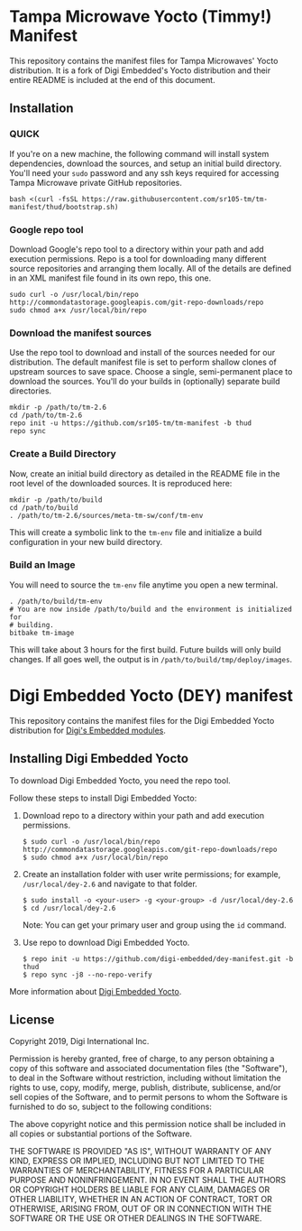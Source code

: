 # Tampa Microwave Yocto (Timmy!) Manifest

This repository contains the manifest files for Tampa Microwaves' Yocto distribution. It is a fork of Digi Embedded's Yocto distribution and their entire README is included at the end of this document.

## Installation

### QUICK

If you're on a new machine, the following command will install system dependencies, download the sources, and setup an initial build directory. You'll need your `sudo` password and any ssh keys required for accessing Tampa Microwave private GitHub repositories.

```shell
bash <(curl -fsSL https://raw.githubusercontent.com/sr105-tm/tm-manifest/thud/bootstrap.sh)
```

### Google repo tool

Download Google's repo tool to a directory within your path and add execution
permissions. Repo is a tool for downloading many different source repositories
and arranging them locally. All of the details are defined in an XML manifest
file found in its own repo, this one.

```shell
sudo curl -o /usr/local/bin/repo http://commondatastorage.googleapis.com/git-repo-downloads/repo
sudo chmod a+x /usr/local/bin/repo
```

### Download the manifest sources

Use the repo tool to download and install of the sources needed for our
distribution. The default manifest file is set to perform shallow clones of
upstream sources to save space. Choose a single, semi-permanent place to
download the sources. You'll do your builds in (optionally) separate build
directories.

```shell
mkdir -p /path/to/tm-2.6
cd /path/to/tm-2.6
repo init -u https://github.com/sr105-tm/tm-manifest -b thud
repo sync
```

### Create a Build Directory

Now, create an initial build directory as detailed in the README file in the
root level of the downloaded sources. It is reproduced here:

```shell
mkdir -p /path/to/build
cd /path/to/build
. /path/to/tm-2.6/sources/meta-tm-sw/conf/tm-env
```

This will create a symbolic link to the `tm-env` file and initialize a build
configuration in your new build directory.

### Build an Image

You will need to source the `tm-env` file anytime you open a new terminal.

```shell
. /path/to/build/tm-env
# You are now inside /path/to/build and the environment is initialized for
# building.
bitbake tm-image
```

This will take about 3 hours for the first build. Future builds will only build
changes. If all goes well, the output is in `/path/to/build/tmp/deploy/images`.


Digi Embedded Yocto (DEY) manifest
==================================

This repository contains the manifest files for the Digi Embedded Yocto
distribution for [Digi's Embedded modules](https://www.digi.com/products/embedded-systems).

Installing Digi Embedded Yocto
------------------------------

To download Digi Embedded Yocto, you need the repo tool.

Follow these steps to install Digi Embedded Yocto:

1. Download repo to a directory within your path and add execution permissions.

    ```
    $ sudo curl -o /usr/local/bin/repo http://commondatastorage.googleapis.com/git-repo-downloads/repo
    $ sudo chmod a+x /usr/local/bin/repo
    ```

2. Create an installation folder with user write permissions; for example,
    `/usr/local/dey-2.6` and navigate to that folder.

    ```
    $ sudo install -o <your-user> -g <your-group> -d /usr/local/dey-2.6
    $ cd /usr/local/dey-2.6
    ```

    Note: You can get your primary user and group using the `id` command.

3. Use repo to download Digi Embedded Yocto.

    ```
    $ repo init -u https://github.com/digi-embedded/dey-manifest.git -b thud
    $ repo sync -j8 --no-repo-verify
    ```

More information about [Digi Embedded Yocto](https://github.com/digi-embedded/meta-digi).

License
-------
Copyright 2019, Digi International Inc.

Permission is hereby granted, free of charge, to any person obtaining a copy
of this software and associated documentation files (the "Software"), to deal
in the Software without restriction, including without limitation the rights
to use, copy, modify, merge, publish, distribute, sublicense, and/or sell
copies of the Software, and to permit persons to whom the Software is
furnished to do so, subject to the following conditions:

The above copyright notice and this permission notice shall be included in all
copies or substantial portions of the Software.

THE SOFTWARE IS PROVIDED "AS IS", WITHOUT WARRANTY OF ANY KIND, EXPRESS OR
IMPLIED, INCLUDING BUT NOT LIMITED TO THE WARRANTIES OF MERCHANTABILITY,
FITNESS FOR A PARTICULAR PURPOSE AND NONINFRINGEMENT. IN NO EVENT SHALL THE
AUTHORS OR COPYRIGHT HOLDERS BE LIABLE FOR ANY CLAIM, DAMAGES OR OTHER
LIABILITY, WHETHER IN AN ACTION OF CONTRACT, TORT OR OTHERWISE, ARISING FROM,
OUT OF OR IN CONNECTION WITH THE SOFTWARE OR THE USE OR OTHER DEALINGS IN THE
SOFTWARE.
